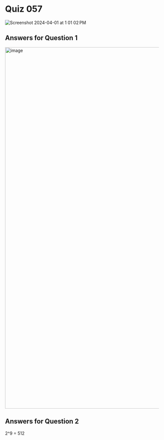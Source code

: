 # Quiz 057
<img width="max" alt="Screenshot 2024-04-01 at 1 01 02 PM" src="https://github.com/hasmhib/unit3-2024/assets/142870448/64ad895b-b45a-4bdc-9b8a-e3640248c3fe">

## Answers for Question 1
<img width="1180" alt="image" src="https://github.com/hasmhib/unit3-2024/assets/142870448/29196fad-5701-4add-bd65-4afcb746dad4">

## Answers for Question 2
2^9 = 512

